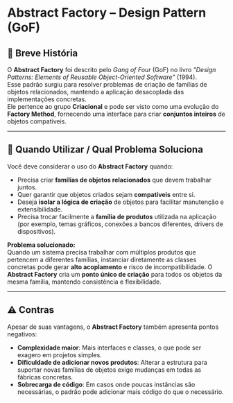 # Abstract Factory – Design Pattern (GoF)

## 📜 Breve História  
O **Abstract Factory** foi descrito pelo *Gang of Four* (GoF) no livro *"Design Patterns: Elements of Reusable Object-Oriented Software"* (1994).  
Esse padrão surgiu para resolver problemas de criação de famílias de objetos relacionados, mantendo a aplicação desacoplada das implementações concretas.  
Ele pertence ao grupo **Criacional** e pode ser visto como uma evolução do **Factory Method**, fornecendo uma interface para criar **conjuntos inteiros** de objetos compatíveis.

---

## 🎯 Quando Utilizar / Qual Problema Soluciona  
Você deve considerar o uso do **Abstract Factory** quando:  
- Precisa criar **famílias de objetos relacionados** que devem trabalhar juntos.  
- Quer garantir que objetos criados sejam **compatíveis** entre si.  
- Deseja **isolar a lógica de criação** de objetos para facilitar manutenção e extensibilidade.  
- Precisa trocar facilmente a **família de produtos** utilizada na aplicação (por exemplo, temas gráficos, conexões a bancos diferentes, drivers de dispositivos).

**Problema solucionado:**  
Quando um sistema precisa trabalhar com múltiplos produtos que pertencem a diferentes famílias, instanciar diretamente as classes concretas pode gerar **alto acoplamento** e risco de incompatibilidade. O **Abstract Factory** cria um **ponto único de criação** para todos os objetos da mesma família, mantendo consistência e flexibilidade.

---

## ⚠️ Contras  
Apesar de suas vantagens, o **Abstract Factory** também apresenta pontos negativos:  
- **Complexidade maior**: Mais interfaces e classes, o que pode ser exagero em projetos simples.  
- **Dificuldade de adicionar novos produtos**: Alterar a estrutura para suportar novas famílias de objetos exige mudanças em todas as fábricas concretas.  
- **Sobrecarga de código**: Em casos onde poucas instâncias são necessárias, o padrão pode adicionar mais código do que o necessário.

